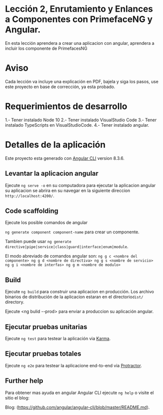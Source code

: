 # Lección 2,  Enrutamiento y Enlances a Componentes con PrimefaceNG y Angular.
En esta lección aprendera a crear una aplicacion con angular, aprendera a incluir los componente de PrimefacesNG

# Aviso

Cada lección va incluye una explicación en PDF, bajela y siga los pasos, use este proyecto en base de corrección, ya esta probado.

# Requerimientos de desarrollo

  1.- Tener instalado Node 10
  2.- Tener instalado VisualStudio Code
  3.- Tener instalado TypeScripts en VisualStudioCode.
  4.- Tener instalado angular.

# Detalles de la aplicación

Este proyecto esta generado con [Angular CLI](https://github.com/angular/angular-cli) version 8.3.6.

## Levantar la aplicacion angular

Ejecute `ng serve -o`  en su computadora para ejecutar la aplicacion angular
su aplicacion se abrira en su navegar en la siguiente direccion `http://localhost:4200/`. 

## Code scaffolding

Ejecute los posible comandos de angular

`ng generate component component-name` para crear un componente. 

Tambien puede usar `ng generate directive|pipe|service|class|guard|interface|enum|module`.

El modo abreviado de comandos angular son:
`ng g c <nombre del componente>
ng g d <nombre de directiva>
ng g s <nombre de servicio>
ng g i <nombre de interfas>
ng g m <nombre de modulo>`

## Build

Ejecute `ng build` para construir una aplicacion en producción. 
Los archivo binarios de distribución de la aplicacion estaran en el directorio`dist/` directory. 

Ejecute <ng bulid --prod>  para enviar a produccion su aplicación angular.

## Ejecutar pruebas unitarias

Ejecute `ng test` para testear la aplicación via [Karma](https://karma-runner.github.io).

## Ejecutar pruebas totales

Ejecute `ng e2e`  para testear la aplicacione end-to-end via [Protractor](http://www.protractortest.org/).

## Further help

Para obtener mas ayuda en angular Angular CLI ejecute `ng help` o visite el sitio el blog:

Blog: (https://github.com/angular/angular-cli/blob/master/README.md).
